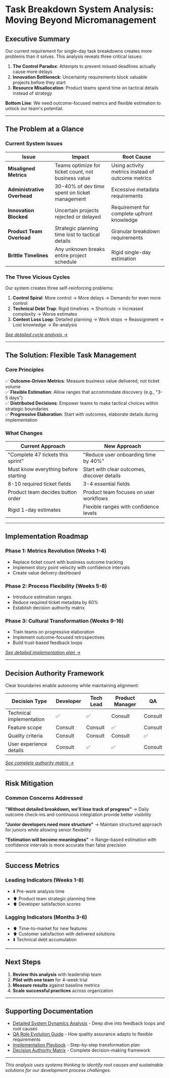 # Task Breakdown System Analysis: Moving Beyond Micromanagement

## Executive Summary

Our current requirement for single-day task breakdowns creates more problems than it solves. This analysis reveals three critical issues:

1. **The Control Paradox**: Attempts to prevent missed deadlines actually cause more delays
2. **Innovation Bottleneck**: Uncertainty requirements block valuable projects before they start
3. **Resource Misallocation**: Product teams spend time on tactical details instead of strategy

**Bottom Line**: We need outcome-focused metrics and flexible estimation to unlock our team's potential.

---

## The Problem at a Glance

### Current System Issues

| Issue | Impact | Root Cause |
|-------|--------|------------|
| **Misaligned Metrics** | Teams optimize for ticket count, not business value | Using activity metrics instead of outcome metrics |
| **Administrative Overhead** | 30-40% of dev time spent on ticket management | Excessive metadata requirements |
| **Innovation Blocked** | Uncertain projects rejected or delayed | Requirement for complete upfront knowledge |
| **Product Team Overload** | Strategic planning time lost to tactical details | Granular breakdown requirements |
| **Brittle Timelines** | Any unknown breaks entire project schedule | Rigid single-day estimation |

### The Three Vicious Cycles

Our system creates three self-reinforcing problems:

1. **Control Spiral**: More control → More delays → Demands for even more control
2. **Technical Debt Trap**: Rigid timelines → Shortcuts → Increased complexity → Worse estimates
3. **Context Loss Loop**: Detailed planning → Work stops → Reassignment → Lost knowledge → Re-analysis

*[See detailed cycle analysis →](appendix-system-dynamics.md)*

---

## The Solution: Flexible Task Management

### Core Principles

✅ **Outcome-Driven Metrics**: Measure business value delivered, not ticket volume  
✅ **Flexible Estimation**: Allow ranges that accommodate discovery (e.g., "3-5 days")  
✅ **Distributed Decisions**: Empower teams to make tactical choices within strategic boundaries  
✅ **Progressive Elaboration**: Start with outcomes, elaborate details during implementation  

### What Changes

| Current Approach | New Approach |
|------------------|--------------|
| "Complete 47 tickets this sprint" | "Reduce user onboarding time by 40%" |
| Must know everything before starting | Start with clear outcomes, discover details |
| 8-10 required ticket fields | 3-4 essential fields |
| Product team decides button order | Product team focuses on user workflows |
| Rigid 1-day estimates | Flexible ranges with confidence levels |

---

## Implementation Roadmap

### Phase 1: Metrics Revolution (Weeks 1-4)
- Replace ticket count with business outcome tracking
- Implement story point velocity with confidence intervals
- Create value delivery dashboard

### Phase 2: Process Flexibility (Weeks 5-8)
- Introduce estimation ranges
- Reduce required ticket metadata by 60%
- Establish decision authority matrix

### Phase 3: Cultural Transformation (Weeks 9-16)
- Train teams on progressive elaboration
- Implement outcome-focused retrospectives
- Build trust-based feedback loops

*[See detailed implementation plan →](implementation-guide.md)*

---

## Decision Authority Framework

Clear boundaries enable autonomy while maintaining alignment:

| Decision Type | Developer | Tech Lead | Product Manager | QA |
|---------------|-----------|-----------|-----------------|-----|
| Technical implementation | ✅ | ✅ | Consult | Consult |
| Feature scope | Consult | Consult | ✅ | Consult |
| Quality criteria | Consult | Consult | Consult | ✅ |
| User experience details | Consult | ✅ | ✅ | Consult |

*[See complete authority matrix →](decision-authority-matrix.md)*

---

## Risk Mitigation

### Common Concerns Addressed

**"Without detailed breakdown, we'll lose track of progress"**
→ Daily outcome check-ins and continuous integration provide better visibility

**"Junior developers need more structure"**
→ Maintain structured approach for juniors while allowing senior flexibility

**"Estimation will become meaningless"**
→ Range-based estimation with confidence intervals is more accurate than false precision

---

## Success Metrics

### Leading Indicators (Weeks 1-8)
- ⬇️ Pre-work analysis time
- ⬆️ Product team strategic planning time
- ⬆️ Developer satisfaction scores

### Lagging Indicators (Months 3-6)
- ⬆️ Time-to-market for new features
- ⬆️ Customer satisfaction with delivered solutions
- ⬇️ Technical debt accumulation

---

## Next Steps

1. **Review this analysis** with leadership team
2. **Pilot with one team** for 4-week trial
3. **Measure results** against baseline metrics
4. **Scale successful practices** across organization

---

## Supporting Documentation

- [Detailed System Dynamics Analysis](appendix-system-dynamics.md) - Deep dive into feedback loops and root causes
- [QA Role Evolution Guide](qa-evolution-guide.md) - How quality assurance adapts to flexible requirements
- [Implementation Playbook](implementation-guide.md) - Step-by-step transformation plan
- [Decision Authority Matrix](decision-authority-matrix.md) - Complete decision-making framework

---

*This analysis uses systems thinking to identify root causes and sustainable solutions for our development process challenges.*
